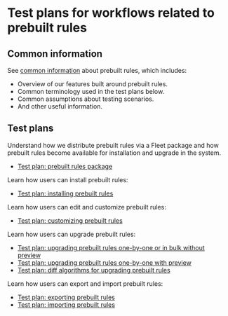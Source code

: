 # Test plans for workflows related to prebuilt rules

## Common information

See [common information](./prebuilt_rules_common_info.md) about prebuilt rules, which includes:

- Overview of our features built around prebuilt rules.
- Common terminology used in the test plans below.
- Common assumptions about testing scenarios.
- And other useful information.

## Test plans

Understand how we distribute prebuilt rules via a Fleet package and how prebuilt rules become available for installation and upgrade in the system.

- [Test plan: prebuilt rules package](./prebuilt_rules_package.md)

Learn how users can install prebuilt rules:

- [Test plan: installing prebuilt rules](./prebuilt_rule_installation.md)

Learn how users can edit and customize prebuilt rules:

- [Test plan: customizing prebuilt rules](./prebuilt_rule_customization.md)

Learn how users can upgrade prebuilt rules:

- [Test plan: upgrading prebuilt rules one-by-one or in bulk without preview](./prebuilt_rule_upgrade_without_preview.md)
- [Test plan: upgrading prebuilt rules one-by-one with preview](./prebuilt_rule_upgrade_with_preview.md)
- [Test plan: diff algorithms for upgrading prebuilt rules](./prebuilt_rule_upgrade_diff_algorithms.md)

Learn how users can export and import prebuilt rules:

- [Test plan: exporting prebuilt rules](./prebuilt_rule_export.md)
- [Test plan: importing prebuilt rules](./prebuilt_rule_import.md)
